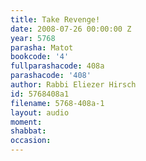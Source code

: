 ```yaml
---
title: Take Revenge!
date: 2008-07-26 00:00:00 Z
year: 5768
parasha: Matot
bookcode: '4'
fullparashacode: 408a
parashacode: '408'
author: Rabbi Eliezer Hirsch
id: 5768408a1
filename: 5768-408a-1
layout: audio
moment: 
shabbat: 
occasion: 
---
```



